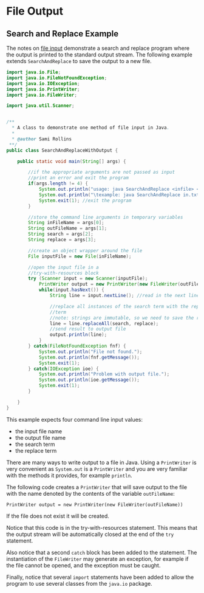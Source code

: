 File Output
===========

## Search and Replace Example

The notes on [file input](fileinput.md) demonstrate a search and replace program where the output is printed to the standard output stream. The following example extends `SearchAndReplace` to save the output to a new file.


```java
import java.io.File;
import java.io.FileNotFoundException;
import java.io.IOException;
import java.io.PrintWriter;
import java.io.FileWriter;

import java.util.Scanner;


/**
  * A class to demonstrate one method of file input in Java.
  * 
  * @author Sami Rollins
 **/
public class SearchAndReplaceWithOutput {

	public static void main(String[] args) {

		//if the appropriate arguments are not passed as input
		//print an error and exit the program
		if(args.length != 4) {
			System.out.println("usage: java SearchAndReplace <infile> <outfile> <searchTerm> <replaceTerm>");
			System.out.println("\texample: java SearchAndReplace in.txt out.txt hello goodbye");
			System.exit(1); //exit the program 
		}

		//store the command line arguments in temporary variables
		String inFileName = args[0];
		String outFileName = args[1];
		String search = args[2];
		String replace = args[3];

		//create an object wrapper around the file
		File inputFile = new File(inFileName); 

		//open the input file in a
		//try-with-resources block
		try (Scanner input = new Scanner(inputFile);
			PrintWriter output = new PrintWriter(new FileWriter(outFileName))) { 
			while(input.hasNext()) {
				String line = input.nextLine(); //read in the next line of the input

				//replace all instances of the search term with the replace
				//term
				//note: strings are immutable, so we need to save the result
				line = line.replaceAll(search, replace); 
				//send result to output file
				output.println(line);
			}
		} catch(FileNotFoundException fnf) {
			System.out.println("File not found.");
			System.out.println(fnf.getMessage());
			System.exit(1);
		} catch(IOException ioe) {
			System.out.println("Problem with output file.");
			System.out.println(ioe.getMessage());
			System.exit(1);			
		}

	}
}
```

This example expects four command line input values: 

- the input file name
- the output file name
- the search term
- the replace term

There are many ways to write output to a file in Java. Using a `PrintWriter` is very convenient as `System.out` is a `PrintWriter` and you are very familiar with the methods it provides, for example `println`. 

The following code creates a `PrintWriter` that will save output to the file with the name denoted by the contents of the variable `outFileName`:

```
PrintWriter output = new PrintWriter(new FileWriter(outFileName))
```

If the file does not exist it will be created. 

Notice that this code is in the try-with-resources statement. This means that the output stream will be automatically closed at the end of the `try` statement.

Also notice that a second `catch` block has been added to the statement. The instantiation of the `FileWriter` may generate an exception, for example if the file cannot be opened, and the exception must be caught. 

Finally, notice that several `import` statements have been added to allow the program to use several classes from the `java.io` package.